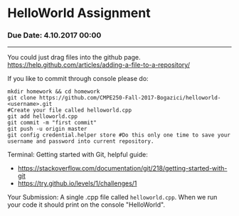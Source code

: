 # HelloWorld Assignment 
### Due Date: 4.10.2017 00:00

-----------

You could just drag files into the github page.
https://help.github.com/articles/adding-a-file-to-a-repository/

If you like to commit through console please do:

```
mkdir homework && cd homework
git clone https://github.com/CMPE250-Fall-2017-Bogazici/helloworld-<username>.git
#Create your file called helloworld.cpp
git add helloworld.cpp
git commit -m "first commit"
git push -u origin master	
git config credential.helper store #Do this only one time to save your username and password into current repository. 
```

Terminal: Getting started with Git, helpful guide: 
- https://stackoverflow.com/documentation/git/218/getting-started-with-git
- https://try.github.io/levels/1/challenges/1

Your Submission:
A single .cpp file called `helloworld.cpp`. When we run your code it should print on the console "HelloWorld".

